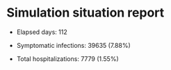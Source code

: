 # Simulation situation report

* Elapsed days: 112

* Symptomatic infections: 39635 (7.88%)

* Total hospitalizations: 7779 (1.55%)

